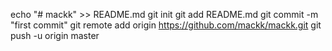 echo "# mackk" >> README.md
git init
git add README.md
git commit -m "first commit"
git remote add origin https://github.com/mackk/mackk.git
git push -u origin master
